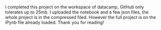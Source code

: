 I completed this project on the workspace of datacamp, GitHub only tolerates up to 25mb. I uploaded the notebook and a few json files, the whole project is in the compressed filed. However the full project is on the iPynb file already loaded.
Thank you for reading!
